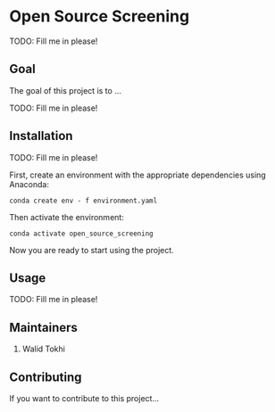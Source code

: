 # Open Source Screening

TODO: Fill me in please!

## Goal

The goal of this project is to ...

TODO: Fill me in please!

## Installation

TODO: Fill me in please!

First, create an environment with the appropriate dependencies using Anaconda:

```
conda create env - f environment.yaml
```

Then activate the environment:

```
conda activate open_source_screening
```

Now you are ready to start using the project.

## Usage

TODO: Fill me in please!

## Maintainers

1. Walid Tokhi

## Contributing

If you want to contribute to this project...